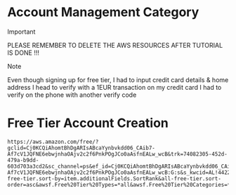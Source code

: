 # Account Management Category

> [!IMPORTANT]
> PLEASE REMEMBER TO DELETE THE AWS RESOURCES AFTER TUTORIAL IS DONE !!!

> [!NOTE]
> Even though signing up for free tier, I had to input credit card details & home address
> I head to verify with a 1EUR transaction on my credit card
> I had to verify on the phone with another verify code

# Free Tier Account Creation
    https://aws.amazon.com/free/?gclid=Cj0KCQiAhomtBhDgARIsABcaYynbvkdd06_CAib7-Af7cV1JQFNE6ebwjnhaOAjv2c2f6PnkPOgJCo0aAsfnEALw_wcB&trk=74082305-452d-479a-b9dd-603d703a3cd2&sc_channel=ps&ef_id=Cj0KCQiAhomtBhDgARIsABcaYynbvkdd06_CAib7-Af7cV1JQFNE6ebwjnhaOAjv2c2f6PnkPOgJCo0aAsfnEALw_wcB:G:s&s_kwcid=AL!4422!3!455721528479!e!!g!!aws!10811174119!105863581905&all-free-tier.sort-by=item.additionalFields.SortRank&all-free-tier.sort-order=asc&awsf.Free%20Tier%20Types=*all&awsf.Free%20Tier%20Categories=*all